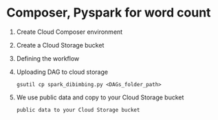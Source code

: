 # Composer, Pyspark for word count

1. Create Cloud Composer environment

2. Create a Cloud Storage bucket

3. Defining the workflow

4. Uploading DAG to cloud storage
   ```
   gsutil cp spark_dibimbing.py <DAGs_folder_path>
   ```

5. We use public data and copy to your Cloud Storage bucket
   ```
   public data to your Cloud Storage bucket
   ```
